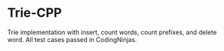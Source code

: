 # Trie-CPP
Trie implementation with insert, count words, count prefixes, and delete word. All test cases passed in CodingNinjas.
